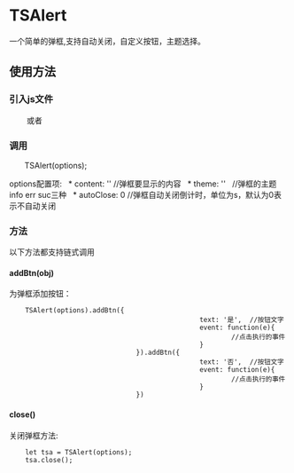 # TSAlert
一个简单的弹框,支持自动关闭，自定义按钮，主题选择。
## 使用方法
### 引入js文件

         <script src="../TSAlert.js"></script>或者<script src="../TSAlert.min.js"></script>
### 调用

        TSAlert(options);
        
options配置项:
    * content: '' //弹框要显示的内容
    * theme: ''   //弹框的主题 info err suc三种
    * autoClose: 0 //弹框自动关闭倒计时，单位为s，默认为0表示不自动关闭

### 方法
以下方法都支持链式调用
#### addBtn(obj)
为弹框添加按钮：

        TSAlert(options).addBtn({
													text: '是',  //按钮文字
													event: function(e){
															//点击执行的事件
													}
									}).addBtn({
													text: '否',  //按钮文字
													event: function(e){
															//点击执行的事件
													}
									})
#### close()
关闭弹框方法:

        let tsa = TSAlert(options);
        tsa.close();
